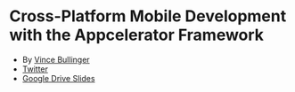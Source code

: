 # Cross-Platform Mobile Development with the Appcelerator Framework

* By [Vince Bullinger](http://www.vincebullinger.com/)
* [Twitter](http://twitter.com/vbullinger)
* [Google Drive Slides](http://bit.ly/Appcelerator)